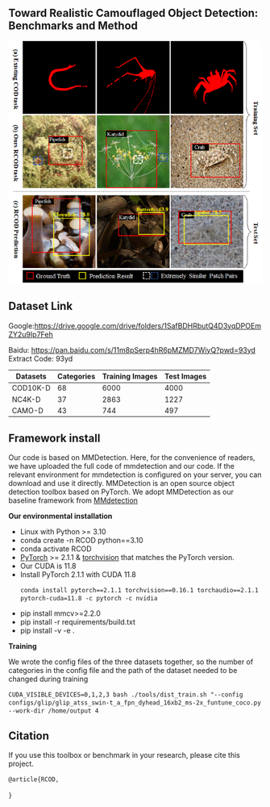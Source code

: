 ## Toward Realistic Camouflaged Object Detection: Benchmarks and Method

<img src="RCOD.png"/>


## Dataset Link
Google:https://drive.google.com/drive/folders/1SafBDHRbutQ4D3yqDPOEmZY2u9Ip7Feh

Baidu: https://pan.baidu.com/s/11m8pSerp4hR6pMZMD7WiyQ?pwd=93yd    Extract Code: 93yd 

| Datasets | Categories | Training Images | Test Images |
| ---- | ---- | ---- | ---- |
| COD10K-D | 68 | 6000 | 4000 |
| NC4K-D | 37 | 2863 | 1227 |
| CAMO-D | 43 | 744 | 497 |



## Framework install

Our code is based on MMDetection. Here, for the convenience of readers, we have uploaded the full code of mmdetection and our code. If the relevant environment for mmdetection is configured on your server, you can download and use it directly. MMDetection is an open source object detection toolbox based on PyTorch. We adopt MMDetection as our baseline framework from [MMdetection](https://github.com/open-mmlab/mmdetection)


**Our environmental installation**
* Linux with Python >= 3.10
* conda create -n RCOD python==3.10
* conda activate RCOD
* [PyTorch](https://pytorch.org/get-started/locally/) >= 2.1.1 & [torchvision](https://github.com/pytorch/vision/) that matches the PyTorch version.
* Our CUDA is 11.8
* Install PyTorch 2.1.1 with CUDA 11.8 
  ```shell
  conda install pytorch==2.1.1 torchvision==0.16.1 torchaudio==2.1.1 pytorch-cuda=11.8 -c pytorch -c nvidia
  ```
* pip install mmcv>=2.2.0
* pip install -r requirements/build.txt
* pip install -v -e . 

**Training**

We wrote the config files of the three datasets together, so the number of categories in the config file and the path of the dataset needed to be changed during training

  ```shell
  CUDA_VISIBLE_DEVICES=0,1,2,3 bash ./tools/dist_train.sh "--config configs/glip/glip_atss_swin-t_a_fpn_dyhead_16xb2_ms-2x_funtune_coco.py --work-dir /home/output 4
  ```

## Citation

If you use this toolbox or benchmark in your research, please cite this project.

```
@article{RCOD,
 
}
```


